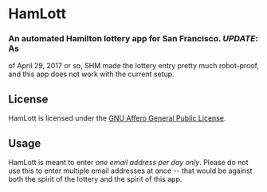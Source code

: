 # HamLott 
### An automated Hamilton lottery app for San Francisco.  *UPDATE*: As
of April 29, 2017 or so, SHM made the lottery entry pretty much robot-proof, and
this app does not work with the current setup.

## License

HamLott is licensed under the [GNU Affero General Public
License](http://www.gnu.org/licenses/).

## Usage

HamLott is meant to enter *one email address per day only*. Please do not use
this to enter multiple email addresses at once -- that would be against both the
spirit of the lottery and the spirit of this app. 
